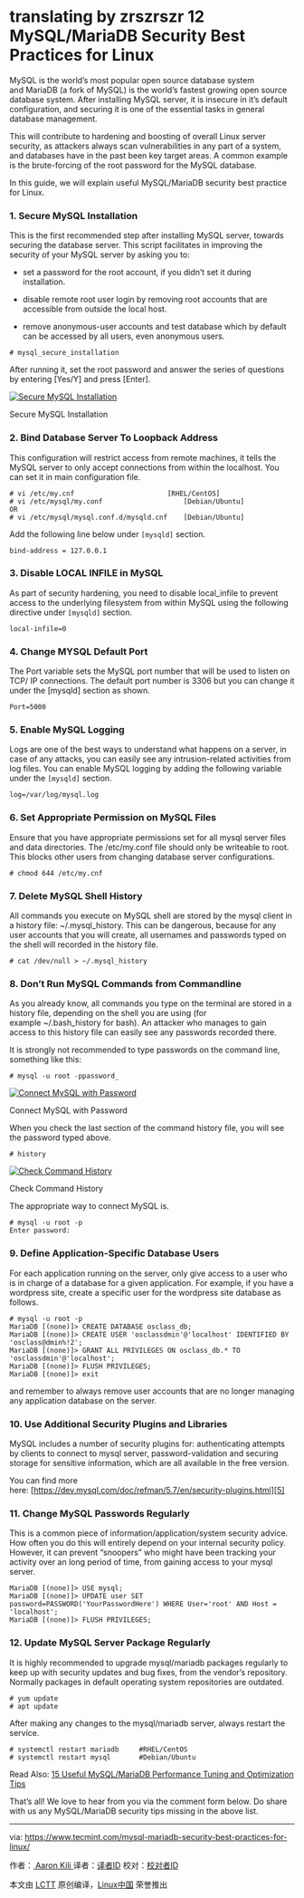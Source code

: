 translating by zrszrszr 
12 MySQL/MariaDB Security Best Practices for Linux
============================================================

MySQL is the world’s most popular open source database system and MariaDB (a fork of MySQL) is the world’s fastest growing open source database system. After installing MySQL server, it is insecure in it’s default configuration, and securing it is one of the essential tasks in general database management.

This will contribute to hardening and boosting of overall Linux server security, as attackers always scan vulnerabilities in any part of a system, and databases have in the past been key target areas. A common example is the brute-forcing of the root password for the MySQL database.

In this guide, we will explain useful MySQL/MariaDB security best practice for Linux.

### 1\. Secure MySQL Installation

This is the first recommended step after installing MySQL server, towards securing the database server. This script facilitates in improving the security of your MySQL server by asking you to:

*   set a password for the root account, if you didn’t set it during installation.

*   disable remote root user login by removing root accounts that are accessible from outside the local host.

*   remove anonymous-user accounts and test database which by default can be accessed by all users, even anonymous users.

```
# mysql_secure_installation
```

After running it, set the root password and answer the series of questions by entering [Yes/Y] and press [Enter].

 [![Secure MySQL Installation](https://www.tecmint.com/wp-content/uploads/2017/12/Secure-MySQL-Installation.png)][2] 

Secure MySQL Installation

### 2\. Bind Database Server To Loopback Address

This configuration will restrict access from remote machines, it tells the MySQL server to only accept connections from within the localhost. You can set it in main configuration file.

```
# vi /etc/my.cnf	                   [RHEL/CentOS]	
# vi /etc/mysql/my.conf                    [Debian/Ubuntu] 
OR
# vi /etc/mysql/mysql.conf.d/mysqld.cnf    [Debian/Ubuntu] 
```

Add the following line below under `[mysqld]` section.

```
bind-address = 127.0.0.1
```

### 3\. Disable LOCAL INFILE in MySQL

As part of security hardening, you need to disable local_infile to prevent access to the underlying filesystem from within MySQL using the following directive under `[mysqld]` section.

```
local-infile=0
```

### 4\. Change MYSQL Default Port

The Port variable sets the MySQL port number that will be used to listen on TCP/ IP connections. The default port number is 3306 but you can change it under the [mysqld] section as shown.

```
Port=5000
```

### 5\. Enable MySQL Logging

Logs are one of the best ways to understand what happens on a server, in case of any attacks, you can easily see any intrusion-related activities from log files. You can enable MySQL logging by adding the following variable under the `[mysqld]` section.

```
log=/var/log/mysql.log
```

### 6\. Set Appropriate Permission on MySQL Files

Ensure that you have appropriate permissions set for all mysql server files and data directories. The /etc/my.conf file should only be writeable to root. This blocks other users from changing database server configurations.

```
# chmod 644 /etc/my.cnf
```

### 7\. Delete MySQL Shell History

All commands you execute on MySQL shell are stored by the mysql client in a history file: ~/.mysql_history. This can be dangerous, because for any user accounts that you will create, all usernames and passwords typed on the shell will recorded in the history file.

```
# cat /dev/null > ~/.mysql_history
```

### 8\. Don’t Run MySQL Commands from Commandline

As you already know, all commands you type on the terminal are stored in a history file, depending on the shell you are using (for example ~/.bash_history for bash). An attacker who manages to gain access to this history file can easily see any passwords recorded there.

It is strongly not recommended to type passwords on the command line, something like this:

```
# mysql -u root -ppassword_
```
 [![Connect MySQL with Password](https://www.tecmint.com/wp-content/uploads/2017/12/Connect-MySQL-with-Password.png)][3] 

Connect MySQL with Password

When you check the last section of the command history file, you will see the password typed above.

```
# history 
```
 [![Check Command History](https://www.tecmint.com/wp-content/uploads/2017/12/Check-Command-History.png)][4] 

Check Command History

The appropriate way to connect MySQL is.

```
# mysql -u root -p
Enter password:
```

### 9\. Define Application-Specific Database Users

For each application running on the server, only give access to a user who is in charge of a database for a given application. For example, if you have a wordpress site, create a specific user for the wordpress site database as follows.

```
# mysql -u root -p
MariaDB [(none)]> CREATE DATABASE osclass_db;
MariaDB [(none)]> CREATE USER 'osclassdmin'@'localhost' IDENTIFIED BY 'osclass@dmin%!2';
MariaDB [(none)]> GRANT ALL PRIVILEGES ON osclass_db.* TO 'osclassdmin'@'localhost';
MariaDB [(none)]> FLUSH PRIVILEGES;
MariaDB [(none)]> exit
```

and remember to always remove user accounts that are no longer managing any application database on the server.

### 10\. Use Additional Security Plugins and Libraries

MySQL includes a number of security plugins for: authenticating attempts by clients to connect to mysql server, password-validation and securing storage for sensitive information, which are all available in the free version.

You can find more here: [https://dev.mysql.com/doc/refman/5.7/en/security-plugins.html][5]

### 11\. Change MySQL Passwords Regularly

This is a common piece of information/application/system security advice. How often you do this will entirely depend on your internal security policy. However, it can prevent “snoopers” who might have been tracking your activity over an long period of time, from gaining access to your mysql server.

```
MariaDB [(none)]> USE mysql;
MariaDB [(none)]> UPDATE user SET password=PASSWORD('YourPasswordHere') WHERE User='root' AND Host = 'localhost';
MariaDB [(none)]> FLUSH PRIVILEGES;
```

### 12\. Update MySQL Server Package Regularly

It is highly recommended to upgrade mysql/mariadb packages regularly to keep up with security updates and bug fixes, from the vendor’s repository. Normally packages in default operating system repositories are outdated.

```
# yum update
# apt update
```

After making any changes to the mysql/mariadb server, always restart the service.

```
# systemctl restart mariadb		#RHEL/CentOS
# systemctl restart mysql		#Debian/Ubuntu
```

Read Also: [15 Useful MySQL/MariaDB Performance Tuning and Optimization Tips][6]

That’s all! We love to hear from you via the comment form below. Do share with us any MySQL/MariaDB security tips missing in the above list.

--------------------------------------------------------------------------------

via: https://www.tecmint.com/mysql-mariadb-security-best-practices-for-linux/

作者：[ Aaron Kili  ][a]
译者：[译者ID](https://github.com/译者ID)
校对：[校对者ID](https://github.com/校对者ID)

本文由 [LCTT](https://github.com/LCTT/TranslateProject) 原创编译，[Linux中国](https://linux.cn/) 荣誉推出

[a]:https://www.tecmint.com/author/aaronkili/
[1]:https://www.tecmint.com/learn-mysql-mariadb-for-beginners/
[2]:https://www.tecmint.com/wp-content/uploads/2017/12/Secure-MySQL-Installation.png
[3]:https://www.tecmint.com/wp-content/uploads/2017/12/Connect-MySQL-with-Password.png
[4]:https://www.tecmint.com/wp-content/uploads/2017/12/Check-Command-History.png
[5]:https://dev.mysql.com/doc/refman/5.7/en/security-plugins.html
[6]:https://www.tecmint.com/mysql-mariadb-performance-tuning-and-optimization/
[7]:https://www.tecmint.com/author/aaronkili/
[8]:https://www.tecmint.com/10-useful-free-linux-ebooks-for-newbies-and-administrators/
[9]:https://www.tecmint.com/free-linux-shell-scripting-books/
